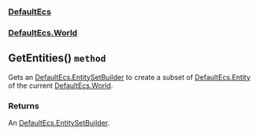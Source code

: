 ### [DefaultEcs](./DefaultEcs 'DefaultEcs')
### [DefaultEcs.World](./DefaultEcs-World 'DefaultEcs.World')
## GetEntities() `method`
Gets an [DefaultEcs.EntitySetBuilder](./DefaultEcs-EntitySetBuilder 'DefaultEcs.EntitySetBuilder') to create a subset of [DefaultEcs.Entity](./DefaultEcs-Entity 'DefaultEcs.Entity') of the current [DefaultEcs.World](./DefaultEcs-World 'DefaultEcs.World').
### Returns
An [DefaultEcs.EntitySetBuilder](./DefaultEcs-EntitySetBuilder 'DefaultEcs.EntitySetBuilder').
